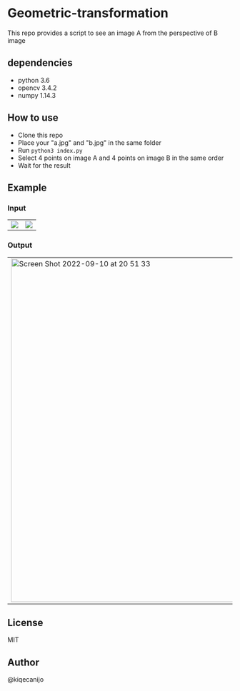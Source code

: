 # Geometric-transformation
This repo provides a script to see an image A from the perspective of B image

## dependencies
- python 3.6
- opencv 3.4.2
- numpy 1.14.3

## How to use
- Clone this repo
- Place your "a.jpg" and "b.jpg" in the same folder
- Run `python3 index.py`
- Select 4 points on image A and 4 points on image B in the same order
- Wait for the result

## Example

### Input
<table>
<tr>
    <td>
        <img src="https://user-images.githubusercontent.com/8725846/189564527-16eb9acb-f8e7-4d99-ae93-c9da064049e9.jpg" /> 
    </td>
    <td>
        <img src="https://user-images.githubusercontent.com/8725846/189564536-afebcae5-5814-4d53-81c3-bdd41c5cdf50.jpg" /> 
    </td>
</tr>
</table>

### Output
<table>
<tr>
    <td>
    <img width="770" alt="Screen Shot 2022-09-10 at 20 51 33" src="https://user-images.githubusercontent.com/8725846/189564652-5c844281-fa29-4943-b004-0312ef491fc2.png">
    </td>
</tr>
</table>

  
## License
MIT

## Author
@kiqecanijo






